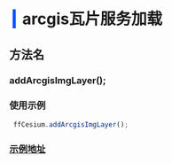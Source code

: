 # <span style='color:#0950FC'>┃</span> arcgis瓦片服务加载

## 方法名

### addArcgisImgLayer();

### 使用示例

```javascript
 ffCesium.addArcgisImgLayer();
```

### [示例地址](./#/mapCode?id=1&type=2&urlname=basicMapLoadingInterface-addArcgis)
